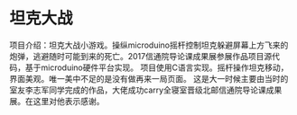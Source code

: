 # 坦克大战
项目介绍：坦克大战小游戏。操纵microduino摇杆控制坦克躲避屏幕上方飞来的炮弹，逃避随时可能到来的死亡。2017信通院导论课成果展参展作品项目源代码，基于microduino硬件平台实现。
项目使用C语言实现。摇杆操作坦克移动，界面美观。唯一美中不足的是没有做再来一局页面。
这是大一时候主要由当时的室友李志军同学完成的作品，大佬成功carry全寝室晋级北邮信通院导论课成果展。在这里对他表示感谢。
